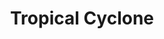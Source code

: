 ---
title: Tropical Cyclone
tag: [guide, ios, storm, overview]
layout: guide-overview
description: Tropical cyclone provides real-time storm data in major ocean basins around the world, including storm location, level, pressure, wind, path and forecast.
permalink: /en/docs/ios-sdk/tropical-cyclone/
ref: 0-sdk-ios-tropical
---